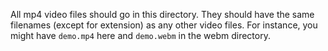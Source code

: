 All mp4 video files should go in this directory. They should have the same filenames (except for extension) as any other video files. For instance, you might have `demo.mp4` here and `demo.webm` in the webm directory.